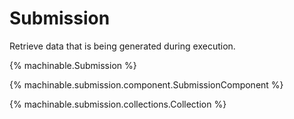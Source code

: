 # Submission

Retrieve data that is being generated during execution.

{% machinable.Submission %}

{% machinable.submission.component.SubmissionComponent %}

{% machinable.submission.collections.Collection %}
